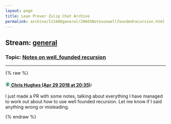 ```yaml
---
layout: page
title: Lean Prover Zulip Chat Archive 
permalink: archive/113488general/20665Notesonwellfoundedrecursion.html
---
```


## Stream: [general](index.html)
### Topic: [Notes on well_founded recursion](20665Notesonwellfoundedrecursion.html)

---


{% raw %}
#### [![Click to go to Zulip](../../assets/img/zulip2.png) Chris Hughes (Apr 29 2018 at 20:35)](https://leanprover.zulipchat.com/#narrow/stream/113488-general/topic/Notes%20on%20well_founded%20recursion/near/125863120):
I just made a PR with some notes, talking about everything I have managed to work out about how to use well founded recursion. Let me know if I said anything wrong or misleading.


{% endraw %}
